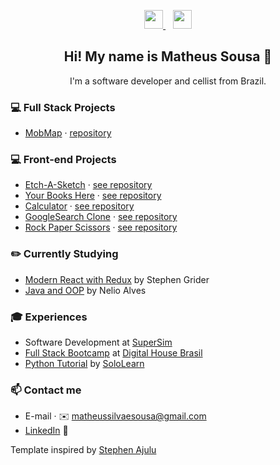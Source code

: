 <p align='center'>
  <a href="https://instagram.com/matchossousa">
    <img height="30" src="https://seeklogo.com/images/I/instagram-new-2016-logo-4773FE3F99-seeklogo.com.png">
  </a>&nbsp;&nbsp;
  <a href="https://www.linkedin.com/in/matheussilvaesousa/">
    <img height="30" src="https://seeklogo.com/images/L/linkedin-new-2020-logo-E14A5D55ED-seeklogo.com.png">
  </a>
</p>

<h2 align="center">Hi! My name is Matheus Sousa 👋</h2>
<p align="center">I'm a software developer and cellist from Brazil.</p>

### 💻 Full Stack Projects

- [MobMap](http://mobmap.me/) · [repository](https://github.com/KenjiKoniossi/Projeto-Integrador)

### 💻 Front-end Projects

- [Etch-A-Sketch](https://matheussilvaesousa.github.io/etch-a-sketch/) · [see repository](https://github.com/matheussilvaesousa/etch-a-sketch)
- [Your Books Here](https://matheussilvaesousa.github.io/library-catalog/) · [see repository](https://github.com/matheussilvaesousa/library-catalog)
- [Calculator](https://matheussilvaesousa.github.io/calculator/) · [see repository](https://github.com/matheussilvaesousa/calculator)
- [GoogleSearch Clone](https://matheussilvaesousa.github.io/google-homepage/) · [see repository](https://github.com/matheussilvaesousa/google-homepage)
- [Rock Paper Scissors](https://matheussilvaesousa.github.io/rock-paper-scissors/) · [see repository](https://github.com/matheussilvaesousa/rock-paper-scissors)

### ✏️ Currently Studying

- [Modern React with Redux](https://www.udemy.com/course/react-redux/) by Stephen Grider
- [Java and OOP](https://www.udemy.com/course/java-curso-completo/) by Nelio Alves

### 🎓 Experiences

- Software Development at [SuperSim](https://www.supersim.com.br/)
- [Full Stack Bootcamp](https://pdfhost.io/v/lamUMDAn4_certificadodhbrasilpdf.pdf) at [Digital House Brasil](https://www.digitalhouse.com/br/)
- [Python Tutorial](https://www.sololearn.com/Certificate/1073-14438041/pdf/) by [SoloLearn](https://www.sololearn.com/home)

### 📫 Contact me

- E-mail · ✉️ matheussilvaesousa@gmail.com
- [LinkedIn](https://linkedin.com/in/matheussilvaesousa) 🔗

Template inspired by [Stephen Ajulu](https://github.com/stephenajulu)
